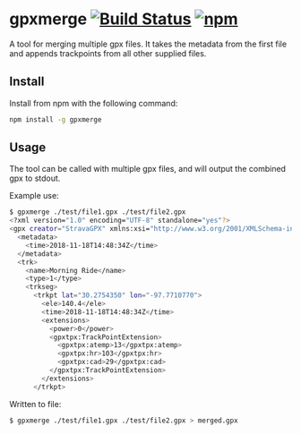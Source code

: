 # gpxmerge [![Build Status](https://travis-ci.org/JChanceHud/gpxmerge.svg?branch=master)](https://travis-ci.org/JChanceHud/gpxmerge) [![npm](https://img.shields.io/npm/v/gpxmerge.svg)](https://www.npmjs.com/package/gpxmerge)

A tool for merging multiple gpx files. It takes the metadata from the first file and appends trackpoints from all other supplied files.

## Install

Install from npm with the following command:

```sh
npm install -g gpxmerge
```

## Usage

The tool can be called with multiple gpx files, and will output the combined gpx to stdout.

Example use:

```sh
$ gpxmerge ./test/file1.gpx ./test/file2.gpx
<?xml version="1.0" encoding="UTF-8" standalone="yes"?>
<gpx creator="StravaGPX" xmlns:xsi="http://www.w3.org/2001/XMLSchema-instance" xsi:schemaLocation="http://www.topografix.com/GPX/1/1 http://www.topografix.com/GPX/1/1/gpx.xsd http://www.garmin.com/xmlschemas/GpxExtensions/v3 http://www.garmin.com/xmlschemas/GpxExtensionsv3.xsd http://www.garmin.com/xmlschemas/TrackPointExtension/v1 http://www.garmin.com/xmlschemas/TrackPointExtensionv1.xsd" version="1.1" xmlns="http://www.topografix.com/GPX/1/1" xmlns:gpxtpx="http://www.garmin.com/xmlschemas/TrackPointExtension/v1" xmlns:gpxx="http://www.garmin.com/xmlschemas/GpxExtensions/v3">
  <metadata>
    <time>2018-11-18T14:48:34Z</time>
  </metadata>
  <trk>
    <name>Morning Ride</name>
    <type>1</type>
    <trkseg>
      <trkpt lat="30.2754350" lon="-97.7710770">
        <ele>140.4</ele>
        <time>2018-11-18T14:48:34Z</time>
        <extensions>
          <power>0</power>
          <gpxtpx:TrackPointExtension>
            <gpxtpx:atemp>13</gpxtpx:atemp>
            <gpxtpx:hr>103</gpxtpx:hr>
            <gpxtpx:cad>29</gpxtpx:cad>
          </gpxtpx:TrackPointExtension>
        </extensions>
      </trkpt>
```

Written to file:
```sh
$ gpxmerge ./test/file1.gpx ./test/file2.gpx > merged.gpx
```
